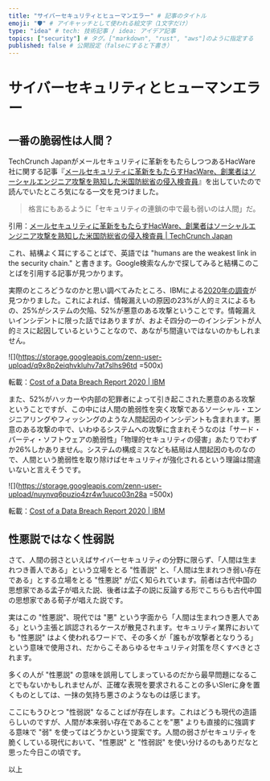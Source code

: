 ```yaml
---
title: "サイバーセキュリティとヒューマンエラー" # 記事のタイトル
emoji: "🛡" # アイキャッチとして使われる絵文字（1文字だけ）
type: "idea" # tech: 技術記事 / idea: アイデア記事
topics: ["security"] # タグ。["markdown", "rust", "aws"]のように指定する
published: false # 公開設定（falseにすると下書き）
---
```


# サイバーセキュリティとヒューマンエラー

## 一番の脆弱性は人間？

TechCrunch Japanがメールセキュリティに革新をもたらしつつあるHacWare社に関する記事『[メールセキュリティに革新をもたらすHacWare、創業者はソーシャルエンジニア攻撃を熟知した米国防総省の侵入検査員](https://jp.techcrunch.com/2020/09/18/2020-09-15-hacware-email-security/)』を出していたので読んでいたところ気になる一文を見つけました。

> 格言にもあるように「セキュリティの連鎖の中で最も弱いのは人間」だ。

引用：[メールセキュリティに革新をもたらすHacWare、創業者はソーシャルエンジニア攻撃を熟知した米国防総省の侵入検査員 \| TechCrunch Japan](https://jp.techcrunch.com/2020/09/18/2020-09-15-hacware-email-security/)

これ、結構よく耳にすることばで、英語では "humans are the weakest link in the security chain." と書きます。Google検索なんかで探してみると結構このことばを引用する記事が見つかります。

実際のところどうなのかと思い調べてみたところ、IBMによる[2020年の調査](https://www.ibm.com/security/digital-assets/cost-data-breach-report/#/ja)が見つかりました。これによれば、情報漏えいの原因の23%が人的ミスによるもの、25%がシステムの欠陥、52%が悪意のある攻撃ということです。情報漏えいインシデントに限った話ではありますが、およそ四分の一のインシデントが人的ミスに起因しているということなので、あながち間違いではないのかもしれません。

![](https://storage.googleapis.com/zenn-user-upload/q9x8p2eiqhvkluhv7at7slhs96td =500x)

転載：[Cost of a Data Breach Report 2020 \| IBM](https://www.ibm.com/security/digital-assets/cost-data-breach-report/#/ja)

また、52%がハッカーや内部の犯罪者によって引き起こされた悪意のある攻撃ということですが、この中には人間の脆弱性を突く攻撃であるソーシャル・エンジニアリングやフィッシングのような人間起因のインシデントも含まれます。悪意のある攻撃の中で、いわゆるシステムへの攻撃に含まれそうなのは「サード・パーティ・ソフトウェアの脆弱性」「物理的セキュリティの侵害」あたりでわずか26%しかありません。システムの構成ミスなども結局は人間起因のものなので、人間という脆弱性を取り除けばセキュリティが強化されるという理論は間違いないと言えそうです。

![](https://storage.googleapis.com/zenn-user-upload/nuynvq6puzio4zr4w1uuco03n28a =500x)

転載：[Cost of a Data Breach Report 2020 \| IBM](https://www.ibm.com/security/digital-assets/cost-data-breach-report/#/ja)

## 性悪説ではなく性弱説

さて、人間の弱さといえばサイバーセキュリティの分野に限らず、「人間は生まれつき善人である」という立場をとる "性善説" と、「人間は生まれつき弱い存在である」とする立場をとる "性悪説" が広く知られています。前者は古代中国の思想家である孟子が唱えた説、後者は孟子の説に反論する形でこちらも古代中国の思想家である荀子が唱えた説です。

実はこの "性悪説"、現代では "悪" という字面から「人間は生まれつき悪人である」という主張と誤認されるケースが散見されます。セキュリティ業界においても "性悪説" はよく使われるワードで、その多くが「誰もが攻撃者となりうる」という意味で使用され、だからこそあらゆるセキュリティ対策を尽くすべきとされます。

多くの人が "性悪説" の意味を誤用してしまっているのだから最早問題になることでもないかもしれませんが、正確な表現を要求されることの多いSIerに身を置くものとしては、一抹の気持ち悪さのようなものは感じます。

ここにもうひとつ "性弱説" なることばが存在します。これはどうも現代の造語らしいのですが、人間が本来弱い存在であることを"悪" よりも直接的に強調する意味で "弱" を使ってはどうかという提案です。人間の弱さがセキュリティを脆くしている現代において、"性悪説" と "性弱説" を使い分けるのもありだなと思った今日この頃です。

以上